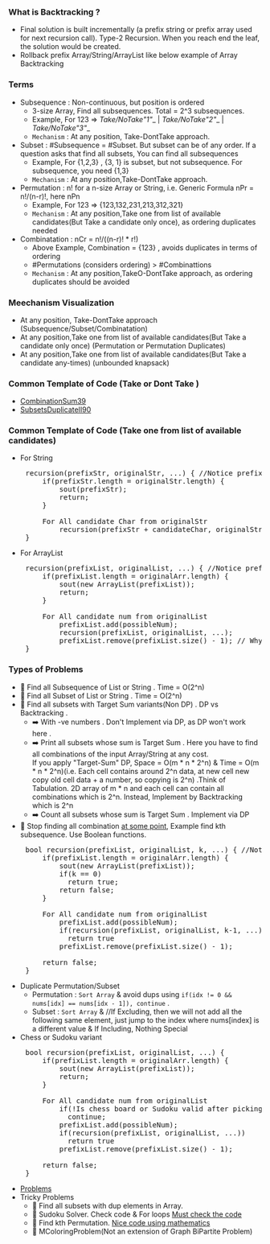 ### What is Backtracking ?
- Final solution is built incrementally (a prefix string or prefix array used for next recursion call). Type-2
  Recursion. When you reach end the leaf, the solution would be created.
- Rollback prefix Array/String/ArrayList like below example of Array Backtracking

### Terms
- Subsequence : Non-continuous, but position is ordered
    - 3-size Array, Find all subsequences. Total = 2^3 subsequences.
    - Example, For 123 => __Take/NoTake_"1"__ | __Take/NoTake_"2"__ | __Take/NoTake_"3"__
    - `Mechanism` : At any position, Take-DontTake approach.
- Subset : #Subsequence = #Subset. But subset can be of any order. If a question asks that find all subsets, You can find all subsequences
  - Example, For {1,2,3} , {3, 1} is subset, but not subsequence. For subsequence, you need {1,3}
  - `Mechanism` : At any position,Take-DontTake approach.
- Permutation : n! for a n-size Array or String, i.e. Generic Formula nPr = n!/(n-r)!, here nPn 
    - Example, For 123 => {123,132,231,213,312,321}
    - `Mechanism` : At any position,Take one from list of available candidates(But Take a candidate only once), as ordering duplicates needed
- Combinatation : nCr = n!/((n-r)! * r!)
    - Above Example, Combination = {123} , avoids duplicates in terms of ordering
    - #Permutations (considers ordering) > #Combinattions
  - `Mechanism` : At any position,TakeO-DontTake approach, as ordering duplicates should be avoided

### Meechanism Visualization
- At any position, Take-DontTake approach (Subsequence/Subset/Combinatation)
- At any position,Take one from list of available candidates(But Take a candidate only once) (Permutation or Permutation Duplicates)
- At any position,Take one from list of available candidates(But Take a candidate any-times) (unbounded knapsack)
  
### Common Template of Code (Take or Dont Take )
- [CombinationSum39](https://github.com/pintub/dataStructure-algo/blob/master/Leetcode/src/main/java/year2k21/common/pattern/recursionANDbacktracking/date12042023/CombinationSum39.java)
- [SubsetsDuplicateII90](https://github.com/pintub/dataStructure-algo/blob/master/Leetcode/src/main/java/year2k21/common/pattern/recursionANDbacktracking/date12042023/SubsetsDuplicateII90.java) 

### Common Template of Code (Take one from list of available candidates)
- For String
<pre>
    recursion(prefixStr, originalStr, ...) { //Notice prefix String
        if(prefixStr.length = originalStr.length) {
            sout(prefixStr);
            return;
        }

        For All candidate Char from originalStr
            recursion(prefixStr + candidateChar, originalStr, ...)
    }
</pre>
- For ArrayList
<pre>
    recursion(prefixList, originalList, ...) { //Notice prefix Arr
        if(prefixList.length = originalArr.length) {
            sout(new ArrayList(prefixList));
            return;
        }

        For All candidate num from originalList
            prefixList.add(possibleNum);
            recursion(prefixList, originalList, ...);
            prefixList.remove(prefixList.size() - 1); // Why Backtracking is the name
    }
</pre>

### Types of Problems
- :rocket: Find all Subsequence of List or String . Time = O(2^n)
- :rocket: Find all Subset of List or String . Time = O(2^n)
- :rocket: Find all subsets with Target Sum variants(Non DP) . DP vs Backtracking .
  - :arrow_right: With -ve numbers . Don't Implement via DP, as DP won't work here .
  - :arrow_right: Print all subsets whose sum is Target Sum . Here you have to find all combinations of the input Array/String at any cost. <br/>
    If you apply "Target-Sum" DP, Space = O(m * n * 2^n) & Time = O(m * n * 2^n)(i.e. Each cell contains around 2^n data, at new cell new copy old cell data + a number, so copying is 2^n) .Think of Tabulation. 2D array of m * n and each cell can contain all combinations which is 2^n. Instead, Implement by Backtracking which is 2^n 
  - :arrow_right: Count all subsets whose sum is Target Sum . Implement via DP
- :rocket: Stop finding all combination <u>at some point</u>, Example find kth subsequence. Use Boolean functions.
<pre>
    bool recursion(prefixList, originalList, k, ...) { //Notice Return type
        if(prefixList.length = originalArr.length) {
            sout(new ArrayList(prefixList));
            if(k == 0)
              return true;
            return false;
        }

        For All candidate num from originalList
            prefixList.add(possibleNum);
            if(recursion(prefixList, originalList, k-1, ...))
              return true
            prefixList.remove(prefixList.size() - 1); 
        
        return false;
    }
</pre>
- Duplicate Permutation/Subset
  - Permutation : `Sort Array` & avoid dups using `if(idx != 0 && nums[idx] == nums[idx - 1]), continue` .
  - Subset : `Sort Array` & //If Excluding, then we will not add all the following same element, just jump to the index where nums[index] is a different value & If Including, Nothing Special
- Chess or Sudoku variant
<pre>
    bool recursion(prefixList, originalList, ...) {
        if(prefixList.length = originalArr.length) {
            sout(new ArrayList(prefixList));
            return;
        }

        For All candidate num from originalList
            if(!Is chess board or Sudoku valid after picking candidateNum) //Notice this
              continue;
            prefixList.add(possibleNum);
            if(recursion(prefixList, originalList, ...))
              return true
            prefixList.remove(prefixList.size() - 1);
        
        return false;
    }
</pre>
- [Problems](https://github.com/pintub/dataStructure-algo/tree/master/Leetcode/src/main/java/year2k21/common/pattern/recursionANDbacktracking/date12042023)
- Tricky Problems
  - :rocket: Find all subsets with dup elements in Array.
  - :rocket: Sudoku Solver. Check code & For loops <u>Must check the code</u>
  - :rocket: Find kth Permutation. <u>Nice code using mathematics</u>
  - :rocket: MColoringProblem(Not an extension of Graph BiPartite Problem)
